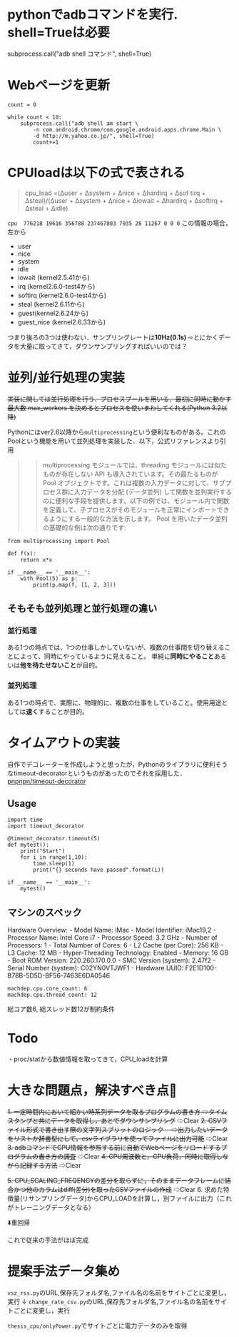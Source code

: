 # pythonでadbコマンドを実行. shell=Trueは必要
subprocess.call("adb shell コマンド", shell=True)

# Webページを更新
```
count = 0

while count < 10:
    subprocess.call("adb shell am start \
        -n com.android.chrome/com.google.android.apps.chrome.Main \
        -d http://m.yahoo.co.jp/", shell=True)
        count+=1
```

# CPUloadは以下の式で表される
>cpu_load =(Δuser + Δsystem + Δnice + Δhardirq + Δsof tirq + Δsteal)/(Δuser + Δsystem + Δnice + Δiowait + Δhardirq + Δsoftirq + Δsteal + Δidle)

`cpu  776218 19616 356788 237467803 7935 28 11267 0 0 0`
この情報の場合，左から

* user
* nice
* system
* idle
* iowait (kernel2.5.41から)
* irq (kernel2.6.0-test4から)
* softirq (kernel2.6.0-test4から)
* steal (kernel2.6.11から)
* guest(kernel2.6.24から)
* guest_nice (kernel2.6.33から)

つまり後ろの3つは使わない．サンプリングレートは**10Hz(0.1s)**
⇨とにかくデータを大量に取ってきて，ダウンサンプリングすればいいのでは？

# 並列/並行処理の実装
~~実装に関しては並行処理を行う．プロセスブールを用いる．最初に同時に動かす最大数 max_workers を決めるとプロセスを使いまわしてくれる(Python 3.2以降)~~

Pythonにはver2.6以降から`multiprocessing`という便利なものがある。これのPoolという機能を用いて並列処理を実装した．以下，公式リファレンスより引用

>> multiprocessing モジュールでは、threading モジュールには似たものが存在しない API も導入されています。その最たるものが Pool オブジェクトです。これは複数の入力データに対して、サブプロセス群に入力データを分配 (データ並列) して関数を並列実行するのに便利な手段を提供します。以下の例では、モジュール内で関数を定義して、子プロセスがそのモジュールを正常にインポートできるようにする一般的な方法を示します。 Pool を用いたデータ並列の基礎的な例は次の通りです:
```
from multiprocessing import Pool

def f(x):
    return x*x

if __name__ == '__main__':
    with Pool(5) as p:
        print(p.map(f, [1, 2, 3]))
```

## そもそも並列処理と並行処理の違い
### 並行処理
ある1つの時点では、1つの仕事しかしていないが、複数の仕事間を切り替えることによって、同時にやっているように見えること。
単純に**同時にやること**あるいは**他を待たせないこと**が目的。
### 並列処理
ある1つの時点で、実際に、物理的に、複数の仕事をしていること。使用用途としては**速く**することが目的。

# タイムアウトの実装
自作でデコレーターを作成しようと思ったが，Pythonのライブラリに便利そうなtimeout-decoratorというものがあったのでそれを採用した．
[pnpnpn/timeout-decorator](https://github.com/pnpnpn/timeout-decorator)
## Usage
> 
```
import time
import timeout_decorator

@timeout_decorator.timeout(5)
def mytest():
    print("Start")
    for i in range(1,10):
        time.sleep(1)
        print("{} seconds have passed".format(i))

if __name__ == '__main__':
    mytest()
```

## マシンのスペック
 Hardware Overview:
    - Model Name: iMac
    - Model Identifier: iMac19,2
    - Processor Name: Intel Core i7
    - Processor Speed: 3.2 GHz
    - Number of Processors: 1
    - Total Number of Cores: 6
    - L2 Cache (per Core): 256 KB
    - L3 Cache: 12 MB
    - Hyper-Threading Technology: Enabled
    - Memory: 16 GB
    - Boot ROM Version: 220.260.170.0.0
    - SMC Version (system): 2.47f2
    - Serial Number (system): C02YN0VTJWF1
    - Hardware UUID: F2E1D100-B78B-5D5D-BF56-7463E6DA0546
```
machdep.cpu.core_count: 6
machdep.cpu.thread_count: 12
```
総コア数6, 総スレッド数12が制約条件


# Todo
・proc/statから数値情報を取ってきて，CPU_loadを計算


# 大きな問題点，解決すべき点

~~1. 一定時間内において細かい時系列データを取るプログラムの書き方
  ⇨タイムスタンプと共にデータを取得し，あとでダウンサンプリング~~
  ⇨Clear
~~2. CSVファイル形式で書き出す際の文字列スプリットのロジック
　⇨出力したいデータをリストか辞書型にして，csvライブラリを使ってファイルに出力可能~~
  ⇨Clear
~~3. adbコマンドでCPU情報を参照する前に自動でWebページをリロードするプログラムの書き方の調査~~
  ⇨Clear
~~4. CPU周波数と，CPU負荷，同時に取得しながら記録する方法~~
  ⇨Clear

~~5. CPU_SCALING_FREQENCYの差分を取らずに，そのままデータフレームに結合かつ他のカラムはdiff(差分)を取ったCSVファイルの作成~~
  ⇨Clear
6. 求めた特徴量(リサンプリングデータ)からCPU_LOADを計算し，別ファイルに出力（これがトレーニングデータとなる）

⬇️重回帰

これで従来の手法がほぼ完成

# 提案手法データ集め
`vsz_rss.py`のURL,保存先フォルダ名,ファイル名の名前をサイトごとに変更し，実行
↓
`change_rate_csv.py`のURL,保存先フォルダ名,ファイル名の名前をサイトごとに変更し，実行

`thesis_cpu/onlyPower.py`でサイトごとに電力データのみを取得